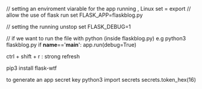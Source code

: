 // setting an enviroment viarable for the app running , Linux set = export
// allow the use of flask run 
set FLASK_APP=flaskblog.py

// setting the running unstop
set FLASK_DEBUG=1

// if we want to run the file with python (inside flaskblog.py) e.g python3 flaskblog.py
if __name__=='__main__':
    app.run(debug=True)

ctrl + shift + r : strong refresh

pip3 install flask-wtf

to generate an app secret key
python3
import secrets
secrets.token_hex(16)